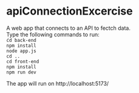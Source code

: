 # apiConnectionExcercise
A web app that connects to an API to fectch data.\
Type the following commands to run:\
 ```ćd back-end ```\
 ```npm install ```\
 ```node app.js ```\
 ```cd .. ```\
 ```cd front-end ```\
 ```npm install ```\
 ```npm run dev ```

The app will run on http://localhost:5173/


